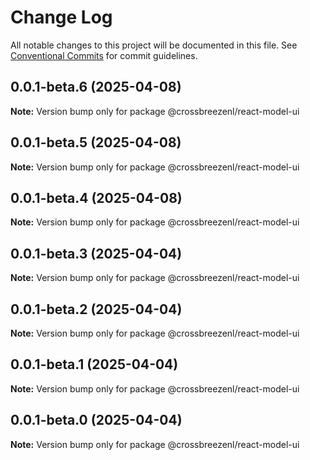 # Change Log

All notable changes to this project will be documented in this file.
See [Conventional Commits](https://conventionalcommits.org) for commit guidelines.

## 0.0.1-beta.6 (2025-04-08)

**Note:** Version bump only for package @crossbreezenl/react-model-ui

## 0.0.1-beta.5 (2025-04-08)

**Note:** Version bump only for package @crossbreezenl/react-model-ui

## 0.0.1-beta.4 (2025-04-08)

**Note:** Version bump only for package @crossbreezenl/react-model-ui

## 0.0.1-beta.3 (2025-04-04)

**Note:** Version bump only for package @crossbreezenl/react-model-ui

## 0.0.1-beta.2 (2025-04-04)

**Note:** Version bump only for package @crossbreezenl/react-model-ui

## 0.0.1-beta.1 (2025-04-04)

**Note:** Version bump only for package @crossbreezenl/react-model-ui

## 0.0.1-beta.0 (2025-04-04)

**Note:** Version bump only for package @crossbreezenl/react-model-ui
